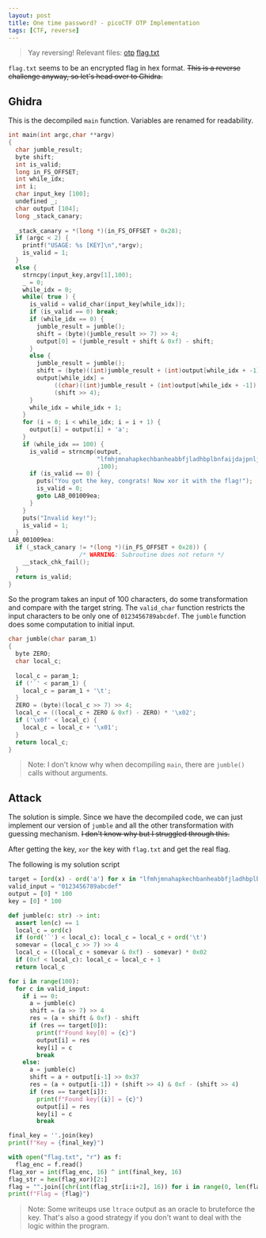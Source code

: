 ```yaml
---
layout: post
title: One time password? - picoCTF OTP Implementation
tags: [CTF, reverse]
---
```

> Yay reversing! Relevant files: [otp](https://jupiter.challenges.picoctf.org/static/929a56f71d3918fc903c68b3ea4a76da/otp) [flag.txt](https://jupiter.challenges.picoctf.org/static/929a56f71d3918fc903c68b3ea4a76da/flag.txt)

`flag.txt` seems to be an encrypted flag in hex format. ~~This is a reverse challenge anyway, so let's head over to Ghidra.~~
## Ghidra
This is the decompiled `main` function. Variables are renamed for readability.
```c
int main(int argc,char **argv)
{
  char jumble_result;
  byte shift;
  int is_valid;
  long in_FS_OFFSET;
  int while_idx;
  int i;
  char input_key [100];
  undefined _;
  char output [104];
  long _stack_canary;
  
  _stack_canary = *(long *)(in_FS_OFFSET + 0x28);
  if (argc < 2) {
    printf("USAGE: %s [KEY]\n",*argv);
    is_valid = 1;
  }
  else {
    strncpy(input_key,argv[1],100);
    _ = 0;
    while_idx = 0;
    while( true ) {
      is_valid = valid_char(input_key[while_idx]);
      if (is_valid == 0) break;
      if (while_idx == 0) {
        jumble_result = jumble();
        shift = (byte)(jumble_result >> 7) >> 4;
        output[0] = (jumble_result + shift & 0xf) - shift;
      }
      else {
        jumble_result = jumble();
        shift = (byte)((int)jumble_result + (int)output[while_idx + -1] >> 0x37);
        output[while_idx] =
             ((char)((int)jumble_result + (int)output[while_idx + -1]) + (shift >> 4) & 0xf) -
             (shift >> 4);
      }
      while_idx = while_idx + 1;
    }
    for (i = 0; i < while_idx; i = i + 1) {
      output[i] = output[i] + 'a';
    }
    if (while_idx == 100) {
      is_valid = strncmp(output,
                         "lfmhjmnahapkechbanheabbfjladhbplbnfaijdajpnljecghmoafbljlaamhpaheonlmnpmad dhngbgbhobgnofjgeaomadbidl"
                         ,100);
      if (is_valid == 0) {
        puts("You got the key, congrats! Now xor it with the flag!");
        is_valid = 0;
        goto LAB_001009ea;
      }
    }
    puts("Invalid key!");
    is_valid = 1;
  }
LAB_001009ea:
  if (_stack_canary != *(long *)(in_FS_OFFSET + 0x28)) {
                    /* WARNING: Subroutine does not return */
    __stack_chk_fail();
  }
  return is_valid;
}
```
So the program takes an input of 100 characters, do some transformation and compare with the target string. The `valid_char` function restricts the input characters to be only one of `0123456789abcdef`. The `jumble` function does some computation to initial input.
```c
char jumble(char param_1)
{
  byte ZERO;
  char local_c;
  
  local_c = param_1;
  if ('`' < param_1) {
    local_c = param_1 + '\t';
  }
  ZERO = (byte)(local_c >> 7) >> 4;
  local_c = ((local_c + ZERO & 0xf) - ZERO) * '\x02';
  if ('\x0f' < local_c) {
    local_c = local_c + '\x01';
  }
  return local_c;
}
```
> Note: I don't know why when decompiling `main`, there are `jumble()` calls without arguments.

## Attack
The solution is simple. Since we have the decompiled code, we can just implement our version of `jumble` and all the other transformation with guessing mechanism. ~~I don't know why but I struggled through this.~~

After getting the key, `xor` the key with `flag.txt` and get the real flag.

The following is my solution script
```python
target = [ord(x) - ord('a') for x in "lfmhjmnahapkechbanheabbfjladhbplbnfaijdajpnljecghmoafbljlaamhpaheonlmnpmaddhngbgbhobgnofjgeaomadbidl"]
valid_input = "0123456789abcdef"
output = [0] * 100
key = [0] * 100

def jumble(c: str) -> int:
  assert len(c) == 1
  local_c = ord(c)
  if (ord('`') < local_c): local_c = local_c + ord('\t')
  somevar = (local_c >> 7) >> 4
  local_c = ((local_c + somevar & 0xf) - somevar) * 0x02
  if (0xf < local_c): local_c = local_c + 1
  return local_c

for i in range(100):
  for c in valid_input:
    if i == 0:
      a = jumble(c)
      shift = (a >> 7) >> 4
      res = (a + shift & 0xf) - shift
      if (res == target[0]):
        print(f"Found key[0] = {c}")
        output[i] = res
        key[i] = c
        break
    else:
      a = jumble(c)
      shift = a + output[i-1] >> 0x37
      res = (a + output[i-1]) + (shift >> 4) & 0xf - (shift >> 4)
      if (res == target[i]):
        print(f"Found key[{i}] = {c}")
        output[i] = res
        key[i] = c
        break

final_key = ''.join(key)
print(f"Key = {final_key}")

with open("flag.txt", "r") as f:
  flag_enc = f.read()
flag_xor = int(flag_enc, 16) ^ int(final_key, 16)
flag_str = hex(flag_xor)[2:]
flag = "".join([chr(int(flag_str[i:i+2], 16)) for i in range(0, len(flag_str), 2)])
print(f"Flag = {flag}")
```
> Note: Some writeups use `ltrace` output as an oracle to bruteforce the key. That's also a good strategy if you don't want to deal with the logic within the program.